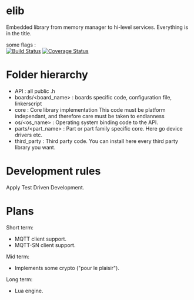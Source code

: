elib
====

Embedded library from memory manager to hi-level services.
Everything is in the title.

some flags :  
[![Build Status](https://travis-ci.org/ithinuel/elib.svg?branch=master)](https://travis-ci.org/ithinuel/elib) [![Coverage Status](https://coveralls.io/repos/ithinuel/elib/badge.png?branch=master)](https://coveralls.io/r/ithinuel/elib?branch=master)


Folder hierarchy
================
- API : all public .h
- boards/&lt;board_name&gt; : boards specific code, configuration file, linkerscript
- core : Core library implementation
  This code must be platform independant, and therefore care must be taken to endianness
- os/&lt;os_name&gt; : Operating system binding code to the API.
- parts/&lt;part_name&gt; : Part or part family specific core.
  Here go device drivers etc.
- third_party : Third party code.
  You can install here every third party library you want.

Development rules
=================
Apply Test Driven Development.


Plans
=====

Short term: 
 - MQTT client support.
 - MQTT-SN client support.
 
Mid term:
 - Implements some crypto ("pour le plaisir").

Long term:
 - Lua engine. 

